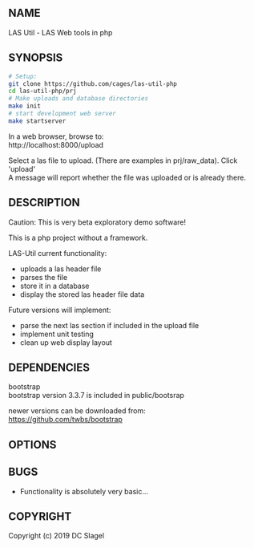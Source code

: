 NAME
----
LAS Util - LAS Web tools in php 

SYNOPSIS
--------

 ```bash
# Setup:
git clone https://github.com/cages/las-util-php
cd las-util-php/prj
# Make uploads and database directories
make init
# start development web server
make startserver
```

In a web browser, browse to:    
http://localhost:8000/upload

Select a las file to upload. (There are examples in prj/raw_data).
Click 'upload'    
A message will report whether the file was uploaded or is already there.
 

DESCRIPTION
-----------
Caution: This is very beta exploratory demo software!

This is a php project without a framework.

LAS-Util current functionality:
- uploads a las header file
- parses the file
- store it in a database
- display the stored las header file data 

Future versions will implement:
- parse the next las section if included in the upload file
- implement unit testing
- clean up web display layout

DEPENDENCIES
------------

bootstrap     
bootstrap version 3.3.7 is included in public/bootsrap    

newer versions can be downloaded from:    
https://github.com/twbs/bootstrap




OPTIONS
-------

BUGS
----

- Functionality is absolutely very basic...


COPYRIGHT
------

Copyright (c) 2019 DC Slagel

